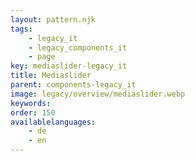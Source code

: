 ```yaml
---
layout: pattern.njk
tags: 
    - legacy_it
    - legacy_components_it
    - page
key: mediaslider-legacy_it
title: Mediaslider
parent: components-legacy_it
image: legacy/overview/mediaslider.webp
keywords: 
order: 150
availablelanguages: 
    - de
    - en
---
```


